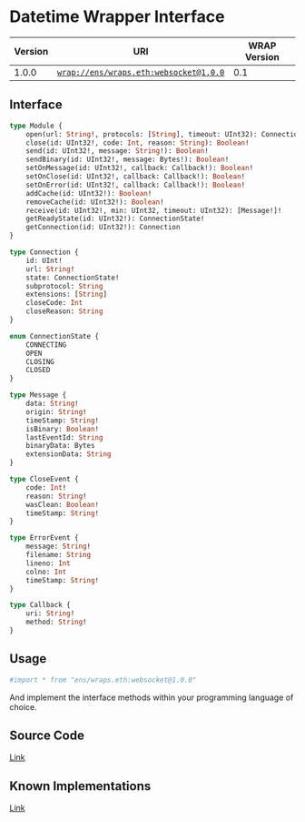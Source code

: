# Datetime Wrapper Interface

| Version | URI | WRAP Version |
|-|-|-|
| 1.0.0 | [`wrap://ens/wraps.eth:websocket@1.0.0`](https://wrappers.io/v/ens/wraps.eth:websocket@1.0.0) | 0.1 |

## Interface
```graphql
type Module {
    open(url: String!, protocols: [String], timeout: UInt32): Connection!
    close(id: UInt32!, code: Int, reason: String): Boolean!
    send(id: UInt32!, message: String!): Boolean!
    sendBinary(id: UInt32!, message: Bytes!): Boolean!
    setOnMessage(id: UInt32!, callback: Callback!): Boolean!
    setOnClose(id: UInt32!, callback: Callback!): Boolean!
    setOnError(id: UInt32!, callback: Callback!): Boolean!
    addCache(id: UInt32!): Boolean!
    removeCache(id: UInt32!): Boolean!
    receive(id: UInt32!, min: UInt32, timeout: UInt32): [Message!]!
    getReadyState(id: UInt32!): ConnectionState!
    getConnection(id: UInt32!): Connection
}

type Connection {
    id: UInt!
    url: String!
    state: ConnectionState!
    subprotocol: String
    extensions: [String]
    closeCode: Int
    closeReason: String
}

enum ConnectionState {
    CONNECTING
    OPEN
    CLOSING
    CLOSED
}

type Message {
    data: String!
    origin: String!
    timeStamp: String!
    isBinary: Boolean!
    lastEventId: String
    binaryData: Bytes
    extensionData: String
}

type CloseEvent {
    code: Int!
    reason: String!
    wasClean: Boolean!
    timeStamp: String!
}

type ErrorEvent {
    message: String!
    filename: String
    lineno: Int
    colno: Int
    timeStamp: String!
}

type Callback {
    uri: String!
    method: String!
}
```

## Usage
```graphql
#import * from "ens/wraps.eth:websocket@1.0.0"
```

And implement the interface methods within your programming language of choice.

## Source Code
[Link](https://github.com/polywrap/std/websocket)

## Known Implementations
[Link](https://github.com/polywrap/websocket/tree/master/implementations)